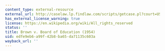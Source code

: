 ```yaml
---
content_type: external-resource
external_url: http://caselaw.lp.findlaw.com/scripts/getcase.pl?court=US&vol=347&invol=483
has_external_license_warning: true
license: https://en.wikipedia.org/wiki/All_rights_reserved
status: ''
title: Brown v. Board of Education (1954)
uid: edfe9eb6-a99f-42b8-ba65-da71135c603a
wayback_url: ''
---
```

